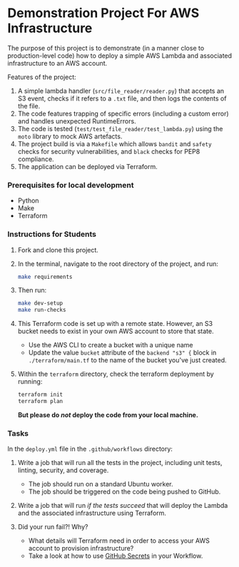 # Demonstration Project For AWS Infrastructure

The purpose of this project is to demonstrate (in a manner close to production-level code) how to deploy a simple AWS Lambda and associated infrastructure to an AWS account.

Features of the project:
1. A simple lambda handler (`src/file_reader/reader.py`) that accepts an S3 event, checks if it refers to a `.txt` file, and then logs the contents of the file.
1. The code features trapping of specific errors (including a custom error) and handles unexpected RuntimeErrors.
1. The code is tested (`test/test_file_reader/test_lambda.py`) using the `moto` library to mock AWS artefacts. 
1. The project build is via a `Makefile` which allows `bandit` and `safety` checks for security vulnerabilities, and `black` checks for PEP8 compliance.
1. The application can be deployed via Terraform.


### Prerequisites for local development
- Python
- Make
- Terraform

### __Instructions for Students__
1. Fork and clone this project. 
2. In the terminal, navigate to the root directory of the project, and run:
    ```bash
    make requirements
    ```
3. Then run:
    ```bash
    make dev-setup
    make run-checks
    ```
4. This Terraform code is set up with a remote state. However, an S3 bucket needs to exist in your own AWS account to store that state.
   - Use the AWS CLI to create a bucket with a unique name
   - Update the value `bucket` attribute of the `backend "s3" {` block in `./terraform/main.tf` to the name of the bucket you've just created.

6. Within the `terraform` directory, check the terraform deployment by running:
    ```bash
    terraform init
    terraform plan
    ```
   __But please do *not* deploy the code from your local machine.__

### Tasks
In the `deploy.yml` file in the `.github/workflows` directory:

1. Write a job that will run all the tests in the project, including unit tests, linting, security, and coverage.
    - The job should run on a standard Ubuntu worker. 
    - The job should be triggered on the code 
being pushed to GitHub.

2. Write a job that will run _if the tests succeed_ that will deploy the Lambda and the 
associated infrastructure using Terraform.

3. Did your run fail?! Why? 
   - What details will Terraform need in order to access your AWS account to provision infrastructure?
   - Take a look at how to use [GitHub Secrets](https://docs.github.com/en/actions/security-guides/using-secrets-in-github-actions) in your Workflow.

